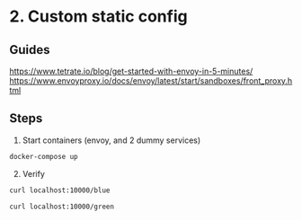 # 2. Custom static config

## Guides
https://www.tetrate.io/blog/get-started-with-envoy-in-5-minutes/
https://www.envoyproxy.io/docs/envoy/latest/start/sandboxes/front_proxy.html

## Steps
1. Start containers (envoy, and 2 dummy services)
```bash
docker-compose up
```

2. Verify
```bash
curl localhost:10000/blue

curl localhost:10000/green
```
